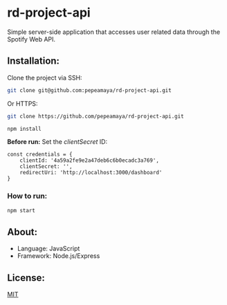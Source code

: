 # rd-project-api
Simple server-side application that accesses user related data through the Spotify Web API.

## Installation:
Clone the project via SSH:
```bash
git clone git@github.com:pepeamaya/rd-project-api.git
```

Or HTTPS:
```bash
git clone https://github.com/pepeamaya/rd-project-api.git
```

```bash
npm install
```

**Before run:** Set the *clientSecret* ID:
```
const credentials = {
    clientId: '4a59a2fe9e2a47deb6c6b0ecadc3a769',
    clientSecret: '',
    redirectUri: 'http://localhost:3000/dashboard'
}
```

### How to run:
```bash
npm start
```

## About:
* Language: JavaScript
* Framework: Node.js/Express

## License:
[MIT](https://opensource.org/licenses/mit-license.php)